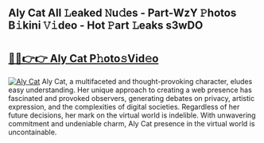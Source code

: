 ## Aly Cat All 𝙻eaked 𝙽u𝚍es - Part-WzY 𝙿hotos B𝚒kini 𝚅𝚒deo - Hot 𝙿art 𝙻eaks s3wDO

# <h2><a href="http://ld44t3b.urlbe.top/?page=Aly+Cat">🔗🔗👉👉 Aly Cat P𝚑oto𝚜Vid𝚎o</a></h2>

[![Aly Cat](https://i.imgur.com/eBuTRDB.gif)](http://ld44t3b.urlbe.top/?page=Aly+Cat)
Aly Cat, a multifaceted and thought-provoking character, eludes easy understanding. Her unique approach to creating a web presence has fascinated and provoked observers, generating debates on privacy, artistic expression, and the complexities of digital societies. Regardless of her future decisions, her mark on the virtual world is indelible. With unwavering commitment and undeniable charm, Aly Cat presence in the virtual world is uncontainable.
